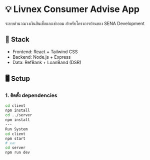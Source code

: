 # 💡 Livnex Consumer Advise App

ระบบคำนวณวงเงินสินเชื่อและเช่าออม สำหรับโครงการบ้านของ SENA Development

## 🔧 Stack
- Frontend: React + Tailwind CSS
- Backend: Node.js + Express
- Data: RefBank + LoanBand (DSR)
## 🖥️ Setup

### 1. ติดตั้ง dependencies
```bash
cd client
npm install
cd ../server
npm install
---
Run System
cd client
npm start
# และ
cd server
npm run dev
